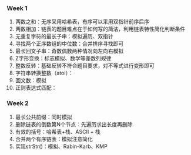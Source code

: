 ### Week 1

1. 两数之和：无序采用哈希表，有序可以采用双指针前序后序
2. 两数相加：链表的题目难点在于如何写的简洁，利用链表特性简化判断条件
3. 无重复字符的最长子串：模拟遍历、双指针
4. 寻找两个正序数组的中位数：合并排序寻找即可
5. 最长回文子串：奇数偶数两种情况向左向右模拟
6. Z字形变换：标志模拟、数学等差数列规律
7. 整数反转：基础反转不符合题目要求，对不等式进行变形即可
8. 字符串转换整数（atoi）：
9. 回文数：模拟
10. 正则表达式匹配：

### Week 2

1. 最长公共前缀：同时模拟
2. 删除链表的倒数第N个节点：先遍历求出长度再删除
3. 有效的括号：哈希表+栈、ASCII + 栈
4. 合并两个有序链表：模拟注意简化
5. 实现strStr()：模拟、Rabin-Karb、KMP